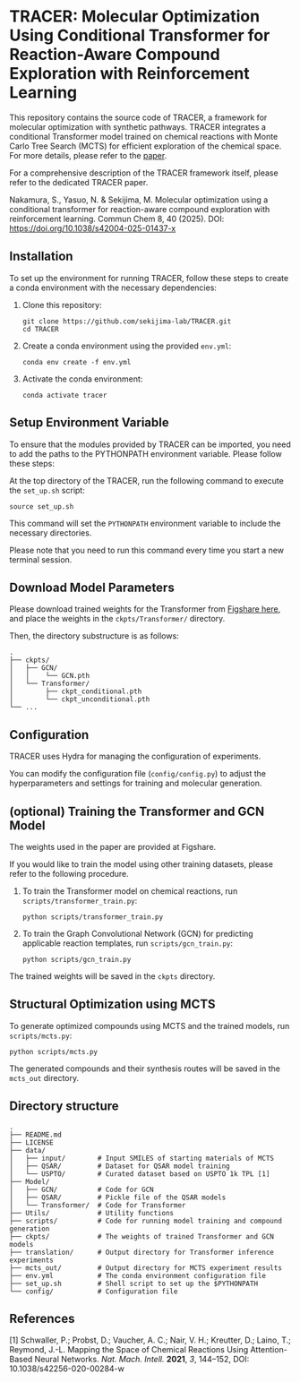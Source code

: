 # TRACER: Molecular Optimization Using Conditional Transformer for Reaction-Aware Compound Exploration with Reinforcement Learning

This repository contains the source code of TRACER, a framework for molecular optimization with synthetic pathways. TRACER integrates a conditional Transformer model trained on chemical reactions with Monte Carlo Tree Search (MCTS) for efficient exploration of the chemical space. For more details, please refer to the [paper](https://www.nature.com/articles/s42004-025-01437-x).

For a comprehensive description of the TRACER framework itself, please refer to the dedicated TRACER paper.

Nakamura, S., Yasuo, N. & Sekijima, M. Molecular optimization using a conditional transformer for reaction-aware compound exploration with reinforcement learning. Commun Chem 8, 40 (2025). DOI: https://doi.org/10.1038/s42004-025-01437-x

## Installation

To set up the environment for running TRACER, follow these steps to create a conda environment with the necessary dependencies:

1. Clone this repository:
   ```
   git clone https://github.com/sekijima-lab/TRACER.git
   cd TRACER
   ```

2. Create a conda environment using the provided `env.yml`:
   ```
   conda env create -f env.yml
   ```

3. Activate the conda environment:
   ```
   conda activate tracer
   ```

## Setup Environment Variable

To ensure that the modules provided by TRACER can be imported, you need to add the paths to the PYTHONPATH environment variable. Please follow these steps:

At the top directory of the TRACER, run the following command to execute the `set_up.sh` script:

```
source set_up.sh
```

This command will set the `PYTHONPATH` environment variable to include the necessary directories.

Please note that you need to run this command every time you start a new terminal session.


## Download Model Parameters

Please download trained weights for the Transformer from [Figshare here](https://figshare.com/articles/software/Weights_of_conditional_unconditional_Transformer/25853551), and place the weights in the `ckpts/Transformer/` directory.

Then, the directory substructure is as follows:


```
.
├── ckpts/
│   ├── GCN/
│   │    └── GCN.pth
│   └── Transformer/
│        ├── ckpt_conditional.pth
│        └── ckpt_unconditional.pth
└── ...
```


## Configuration

TRACER uses Hydra for managing the configuration of experiments. 

You can modify the configuration file (`config/config.py`) to adjust the hyperparameters and settings for training and molecular generation.

## (optional) Training the Transformer and GCN Model

The weights used in the paper are provided at Figshare.

If you would like to train the model using other training datasets, please refer to the following procedure.

1. To train the Transformer model on chemical reactions, run `scripts/transformer_train.py`:
   ```
   python scripts/transformer_train.py
   ```

2. To train the Graph Convolutional Network (GCN) for predicting applicable reaction templates, run `scripts/gcn_train.py`:
   ```
   python scripts/gcn_train.py
   ```

The trained weights will be saved in the `ckpts` directory.

## Structural Optimization using MCTS

To generate optimized compounds using MCTS and the trained models, run `scripts/mcts.py`:
```
python scripts/mcts.py
```

The generated compounds and their synthesis routes will be saved in the `mcts_out` directory.


## Directory structure

```
.
├── README.md    
├── LICENSE
├── data/ 
│   ├── input/        # Input SMILES of starting materials of MCTS
│   ├── QSAR/         # Dataset for QSAR model training
│   └── USPTO/        # Curated dataset based on USPTO 1k TPL [1]
├── Model/               
│   ├── GCN/          # Code for GCN 
│   ├── QSAR/         # Pickle file of the QSAR models
│   └── Transformer/  # Code for Transformer
├── Utils/            # Utility functions
├── scripts/          # Code for running model training and compound generation
├── ckpts/            # The weights of trained Transformer and GCN models
├── translation/      # Output directory for Transformer inference experiments
├── mcts_out/         # Output directory for MCTS experiment results
├── env.yml           # The conda environment configuration file
├── set_up.sh         # Shell script to set up the $PYTHONPATH
└── config/           # Configuration file

```

## References

[1] Schwaller, P.; Probst, D.; Vaucher, A. C.; Nair, V. H.; Kreutter, D.; Laino, T.; Reymond, J.-L. Mapping the Space of Chemical Reactions Using Attention-Based Neural Networks. *Nat. Mach. Intell.* **2021**, *3*, 144–152, DOI: 10.1038/s42256-020-00284-w
